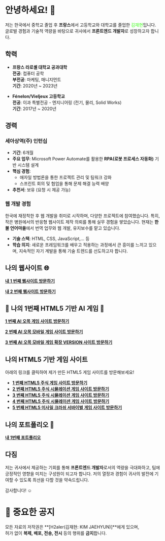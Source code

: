 # 안녕하세요! 👋

저는 한국에서 중학교 졸업 후 **프랑스**에서 고등학교와 대학교를 졸업한 <span style="color: #39FF14;">김재현</span>입니다. 글로벌 경험과 기술적 역량을 바탕으로 귀사에서 **프론트엔드 개발자**로 성장하고자 합니다.

## 학력

- **프랑스 라로셸 대학교 공과대학**  
  **전공**: 컴퓨터 공학  
  **부전공**: 마케팅, 매니지먼트  
  **기간**: 2020년 ~ 2023년  

- **Fénelon/Vieljeux 고등학교**  
  **전공**: 이과 특별전공 - 엔지니어링 (전기, 물리, Solid Works)  
  **기간**: 2017년 ~ 2020년  


## 경력
### 세아상역(주) 인턴십
- **기간**: 6개월
- **주요 업무**: Microsoft Power Automate를 활용한 **RPA(로봇 프로세스 자동화)** 기반 시스템 설계
- **핵심 경험**:
  - 애자일 방법론을 통한 프로젝트 관리 및 팀워크 강화
  - 스프린트 회의 및 협업을 통해 문제 해결 능력 배양
- **추천서**: 보유 (요청 시 제공 가능)

### 웹 개발 경험
한국에 재정착한 후 웹 개발을 취미로 시작하며, 다양한 프로젝트에 참여했습니다. 특히, 작은 병원에서의 반응형 웹사이트 제작 의뢰를 통해 실무 경험을 쌓았습니다. 현재는 **한불 언어마을**에서 번역 업무와 웹 개발, 유지보수를 맡고 있습니다.

- **기술 스택**: HTML, CSS, JavaScript,... 등
- **학습 의지**: 새로운 프레임워크를 배우고 적용하는 과정에서 큰 흥미를 느끼고 있으며, 지속적인 자기 계발을 통해 기술 트렌드를 선도하고자 합니다.

## 나의 웹사이트 🌐
[**내 1 번째 웹사이트 방문하기**](https://h2aler.github.io/My_Site/)  <!-- 여기에 실제 웹사이트 주소로 바꾸세요! -->

[**내 2 번째 웹사이트 방문하기**](https://h2aler.github.io/My_Site_Two/)  <!-- 여기에 실제 웹사이트 주소로 바꾸세요! -->

## 🌟 나의 1번째 HTML5 기반  AI 게임 🌟

[**1 번째 AI 오목 게임 사이트 방문하기**](https://h2aler.github.io/HTML5_AI_GAME_ONE/)  <!-- 여기에 실제 웹사이트 주소로 바꾸세요! -->

[**2 번째 AI 오목 모바일 게임 사이트 방문하기**](https://h2aler.github.io/HTML5_AI_GAME_ONE_MOBILE/)

[**3 번째 AI 오목 모바일 게임 확장 VERSION 사이트 방문하기**](https://h2aler.github.io/HTML5_AI_GAME_TWO_MOBILE/)

## 나의 HTML5 기반 게임 사이트

아래의 링크를 클릭하여 제가 만든 HTML5 게임 사이트를 방문해보세요!

- [**1 번째 HTML5 주식 게임 사이트 방문하기**](https://h2aler.github.io/HTML5_GAME/)  <!-- 여기에 실제 웹사이트 주소로 바꾸세요! -->
- [**2 번째 HTML5 주식 시뮬레이션 게임 사이트 방문하기**](https://h2aler.github.io/HTML5_GAME_TWO/)  <!-- 여기에 실제 웹사이트 주소로 바꾸세요! -->
- [**3 번째 HTML5 주식 시뮬레이션 게임 사이트 방문하기**](https://h2aler.github.io/HTML5_GAME_THREE/)  <!-- 여기에 실제 웹사이트 주소로 바꾸세요! -->
- [**4 번째 HTML5 주식 시뮬레이션 게임 사이트 방문하기**](https://h2aler.github.io/HTML5_GAME_FOUR/)  <!-- 여기에 실제 웹사이트 주소로 바꾸세요! -->
- [**5 번째 HTML5 미사일 크러쉬 서바이벌 게임 사이트 방문하기**](https://h2aler.github.io/HTML5_GAME_FIVE/)  <!-- 여기에 실제 웹사이트 주소로 바꾸세요! -->
  


## 나의 포트폴리오 🌟

[**내 1번째 포트폴리오**](https://h2aler.github.io/PortFolio_One/)  <!-- 여기에 실제 포트폴리오 주소로 바꾸세요! -->

## 다짐
저는 귀사에서 제공하는 기회를 통해 **프론트엔드 개발자**로서의 역량을 극대화하고, 팀에 긍정적인 영향을 미치는 구성원이 되고자 합니다. 저의 열정과 경험이 귀사의 발전에 기여할 수 있도록 최선을 다할 것을 약속드립니다.

감사합니다! ☺️

# 📢 중요한 공지

모든 자료의 저작권은 **[H2aler(김재현: KIM JAEHYUN)]**에게 있으며,  
허가 없이 **복제, 배포, 전송, 전시** 등의 행위를 **금지**합니다.


<!--
**H2aler/H2aler** is a ✨ _special_ ✨ repository because its `README.md` (this file) appears on your GitHub profile.

Here are some ideas to get you started:

- 🔭 I’m currently working on ...
- 🌱 I’m currently learning ...
- 👯 I’m looking to collaborate on ...
- 🤔 I’m looking for help with ...
- 💬 Ask me about ...
- 📫 How to reach me: ...
- 😄 Pronouns: ...
- ⚡ Fun fact: ...
-->

